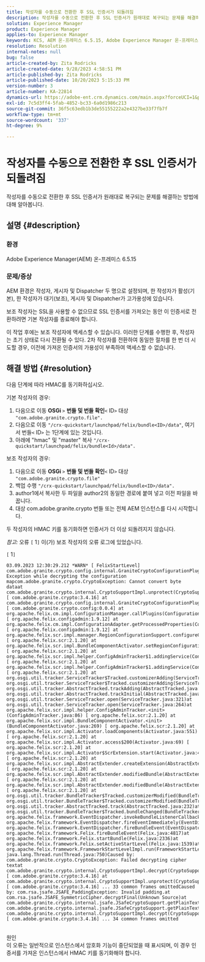 ```yaml
---
title: 작성자를 수동으로 전환한 후 SSL 인증서가 되돌려짐
description: 작성자를 수동으로 전환한 후 SSL 인증서가 원래대로 복구되는 문제를 해결하는 방법에 대해 알아봅니다.
solution: Experience Manager
product: Experience Manager
applies-to: Experience Manager
keywords: KCS, AEM 온-프레미스 6.5.15, Adobe Experience Manager 온-프레미스 6.5.15, SSL 인증서, 되돌리기, 작성자, 전환, 수동
resolution: Resolution
internal-notes: null
bug: false
article-created-by: Zita Rodricks
article-created-date: 9/28/2023 4:58:51 PM
article-published-by: Zita Rodricks
article-published-date: 10/20/2023 5:15:33 PM
version-number: 3
article-number: KA-22814
dynamics-url: https://adobe-ent.crm.dynamics.com/main.aspx?forceUCI=1&pagetype=entityrecord&etn=knowledgearticle&id=78335a48-205e-ee11-be6f-6045bd006268
exl-id: 7c5d3ff4-5fab-4852-bc33-6a0d1986c213
source-git-commit: 36f5c63edb1b3de55155222a2e4327be33f7fb7f
workflow-type: tm+mt
source-wordcount: '337'
ht-degree: 9%

---
```


# 작성자를 수동으로 전환한 후 SSL 인증서가 되돌려짐


작성자를 수동으로 전환한 후 SSL 인증서가 원래대로 복구되는 문제를 해결하는 방법에 대해 알아봅니다.

## 설명 {#description}


### 환경

Adobe Experience Manager(AEM) 온-프레미스 6.5.15

### 문제/증상

AEM 환경은 작성자, 게시자 및 Dispatcher 두 명으로 설정되며, 한 작성자가 활성(기본), 한 작성자가 대기(보조), 게시자 및 Dispatcher가 고가용성에 있습니다.

보조 작성자는 SSL을 사용할 수 없으므로 SSL 인증서를 가져오는 동안 이 인증서로 전환하려면 기본 작성자를 종료해야 합니다.

이 작업 후에는 보조 작성자에 액세스할 수 있습니다. 이러한 단계를 수행한 후, 작성자는 초기 상태로 다시 전환될 수 있다. 2차 작성자를 전환하여 동일한 절차를 한 번 더 시도할 경우, 이전에 가져온 인증서의 가용성이 부족하여 액세스할 수 없습니다.










## 해결 방법 {#resolution}


다음 단계에 따라 HMAC를 동기화하십시오.

기본 작성자의 경우:

1. 다음으로 이동 <b>OSGi </b>`>`  <b>번들 및 번들 확인</b>`<` ID`>`  대상 `"com.adobe.granite.crypto.file".`
2. 다음으로 이동 `"/crx-quickstart/launchpad/felix/bundle<ID>/data"`, 여기서 번들`<` ID`>`  는 1단계에 있는 것입니다.
3. 아래에 &quot;hmac&quot; 및 &quot;master&quot; 복사 `"/crx-quickstart/launchpad/felix/bundle<Id>/data".`


보조 작성자의 경우:

1. 다음으로 이동 <b>OSGi </b>`>`  <b>번들 및 번들 확인</b>`<` ID`>`  대상 `"com.adobe.granite.crypto.file"`
2. 백업 수행 `"/crx-quickstart/launchpad/felix/bundle<ID>/data".`
3. author1에서 복사한 두 파일을 author2의 동일한 경로에 붙여 넣고 이전 파일을 바꿉니다.
4. 대상 com.adobe.granite.crypto 번들 또는 전체 AEM 인스턴스를 다시 시작합니다.


두 작성자의 HMAC 키를 동기화하면 인증서가 더 이상 되돌려지지 않습니다.

*참고:*
오류 `[` 1`]`  이(가) 보조 작성자의 오류 로그에 있었습니다.

`[` 1`]`




```
03.09.2023 12:30:29.212 *WARN* [ FelixStartLevel]  com.adobe.granite.crypto.config.internal.GraniteCryptoConfigurationPlugin Exception while decrypting the configuration mapcom.adobe.granite.crypto.CryptoException: Cannot convert byte dataat com.adobe.granite.crypto.internal.CryptoSupportImpl.unprotect(CryptoSupportImpl.java:130) [ com.adobe.granite.crypto:3.4.16] at com.adobe.granite.crypto.config.internal.GraniteCryptoConfigurationPlugin.modifyConfiguration(GraniteCryptoConfigurationPlugin.java:57) [ com.adobe.granite.crypto.config:0.0.4] at org.apache.felix.cm.impl.ConfigurationManager.callPlugins(ConfigurationManager.java:912) [ org.apache.felix.configadmin:1.9.12] at org.apache.felix.cm.impl.ConfigurationAdapter.getProcessedProperties(ConfigurationAdapter.java:292) [ org.apache.felix.configadmin:1.9.12] at org.apache.felix.scr.impl.manager.RegionConfigurationSupport.configureComponentHolder(RegionConfigurationSupport.java:228) [ org.apache.felix.scr:2.1.20] at org.apache.felix.scr.impl.BundleComponentActivator.setRegionConfigurationSupport(BundleComponentActivator.java:785) [ org.apache.felix.scr:2.1.20] at org.apache.felix.scr.impl.helper.ConfigAdminTracker$1.addingService(ConfigAdminTracker.java:69) [ org.apache.felix.scr:2.1.20] at org.apache.felix.scr.impl.helper.ConfigAdminTracker$1.addingService(ConfigAdminTracker.java:41) [ org.apache.felix.scr:2.1.20] at org.osgi.util.tracker.ServiceTracker$Tracked.customizerAdding(ServiceTracker.java:943)at org.osgi.util.tracker.ServiceTracker$Tracked.customizerAdding(ServiceTracker.java:871)at org.osgi.util.tracker.AbstractTracked.trackAdding(AbstractTracked.java:256)at org.osgi.util.tracker.AbstractTracked.trackInitial(AbstractTracked.java:183)at org.osgi.util.tracker.ServiceTracker.open(ServiceTracker.java:321)at org.osgi.util.tracker.ServiceTracker.open(ServiceTracker.java:264)at org.apache.felix.scr.impl.helper.ConfigAdminTracker.<init>(ConfigAdminTracker.java:86) [ org.apache.felix.scr:2.1.20] at org.apache.felix.scr.impl.BundleComponentActivator.<init>(BundleComponentActivator.java:269) [ org.apache.felix.scr:2.1.20] at org.apache.felix.scr.impl.Activator.loadComponents(Activator.java:551) [ org.apache.felix.scr:2.1.20] at org.apache.felix.scr.impl.Activator.access$200(Activator.java:69) [ org.apache.felix.scr:2.1.20] at org.apache.felix.scr.impl.Activator$ScrExtension.start(Activator.java:424) [ org.apache.felix.scr:2.1.20] at org.apache.felix.scr.impl.AbstractExtender.createExtension(AbstractExtender.java:196) [ org.apache.felix.scr:2.1.20] at org.apache.felix.scr.impl.AbstractExtender.modifiedBundle(AbstractExtender.java:169) [ org.apache.felix.scr:2.1.20] at org.apache.felix.scr.impl.AbstractExtender.modifiedBundle(AbstractExtender.java:49) [ org.apache.felix.scr:2.1.20] at org.osgi.util.tracker.BundleTracker$Tracked.customizerModified(BundleTracker.java:488)at org.osgi.util.tracker.BundleTracker$Tracked.customizerModified(BundleTracker.java:420)at org.osgi.util.tracker.AbstractTracked.track(AbstractTracked.java:232)at org.osgi.util.tracker.BundleTracker$Tracked.bundleChanged(BundleTracker.java:450)at org.apache.felix.framework.EventDispatcher.invokeBundleListenerCallback(EventDispatcher.java:915)at org.apache.felix.framework.EventDispatcher.fireEventImmediately(EventDispatcher.java:834)at org.apache.felix.framework.EventDispatcher.fireBundleEvent(EventDispatcher.java:516)at org.apache.felix.framework.Felix.fireBundleEvent(Felix.java:4817)at org.apache.felix.framework.Felix.startBundle(Felix.java:2336)at org.apache.felix.framework.Felix.setActiveStartLevel(Felix.java:1539)at org.apache.felix.framework.FrameworkStartLevelImpl.run(FrameworkStartLevelImpl.java:308)at java.lang.Thread.run(Thread.java:750)Caused by: com.adobe.granite.crypto.CryptoException: Failed decrypting cipher textat com.adobe.granite.crypto.internal.CryptoSupportImpl.decrypt(CryptoSupportImpl.java:66) [ com.adobe.granite.crypto:3.4.16] at com.adobe.granite.crypto.internal.CryptoSupportImpl.unprotect(CryptoSupportImpl.java:127) [ com.adobe.granite.crypto:3.4.16] ... 33 common frames omittedCaused by: com.rsa.jsafe.JSAFE_PaddingException: Invalid padding.at com.rsa.jsafe.JSAFE_SymmetricCipher.decryptFinal(Unknown Source)at com.adobe.granite.crypto.internal.jsafe.JSafeCryptoSupport.getPlainText(JSafeCryptoSupport.java:267)at com.adobe.granite.crypto.internal.jsafe.JSafeCryptoSupport.getPlainText(JSafeCryptoSupport.java:249)at com.adobe.granite.crypto.internal.CryptoSupportImpl.decrypt(CryptoSupportImpl.java:64) [ com.adobe.granite.crypto:3.4.16] ... 34 common frames omitted
```



<br>원인<br>
이 오류는 일반적으로 인스턴스에서 암호화 기능이 중단되었을 때 표시되며, 이 경우 인증서를 가져온 인스턴스에서 HMAC 키를 동기화해야 합니다.
